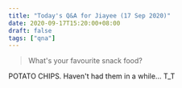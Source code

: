 ```yaml
---
title: "Today's Q&A for Jiayee (17 Sep 2020)"
date: 2020-09-17T15:20:00+08:00
draft: false
tags: ["qna"]
---
```

> What's your favourite snack food?

POTATO CHIPS. Haven't had them in a while... T_T
